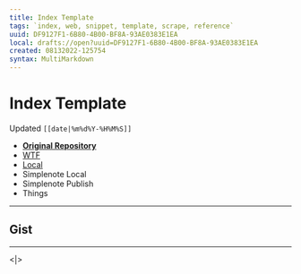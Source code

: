 ```yaml
---
title: Index Template
tags: `index, web, snippet, template, scrape, reference`
uuid: DF9127F1-6B80-4B00-BF8A-93AE0383E1EA
local: drafts://open?uuid=DF9127F1-6B80-4B00-BF8A-93AE0383E1EA
created: 08132022-125754
syntax: MultiMarkdown
---
```

 # Index Template
Updated `[[date|%m%d%Y-%H%M%S]]`

- [**Original Repository**](https://github.com/extratone/)
- [WTF](https://davidblue.wtf/drafts/[[uuid]].html)
- [Local](shareddocuments:///private/var/mobile/Library/Mobile%20Documents/com~apple~CloudDocs/Written/[[uuid]].md)
- Simplenote Local
- Simplenote Publish
- Things

---

## Gist



---

<|>